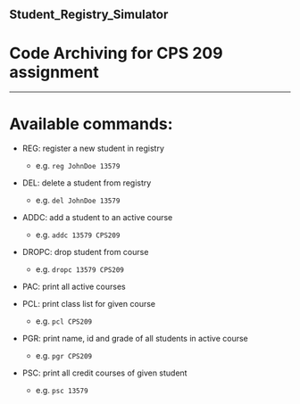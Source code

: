 ## Student_Registry_Simulator
# Code Archiving for CPS 209 assignment

----
# Available commands:
- REG: register a new student in registry
    * e.g. `reg JohnDoe 13579`

- DEL: delete a student from registry
    * e.g. `del JohnDoe 13579`

- ADDC: add a student to an active course
    * e.g. `addc 13579 CPS209`

- DROPC: drop student from course
    * e.g. `dropc 13579 CPS209`

- PAC: print all active courses

- PCL: print class list for given course
    * e.g. `pcl CPS209`

- PGR: print name, id and grade of all students in active course
    * e.g. `pgr CPS209`

- PSC: print all credit courses of given student
    * e.g. `psc 13579`




